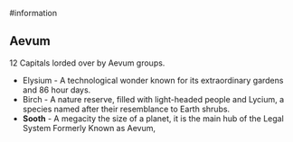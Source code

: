 #information 
## Aevum
12 Capitals lorded over by Aevum groups.
- Elysium - A technological wonder known for its extraordinary gardens and 86 hour days. 
- Birch -  A nature reserve, filled with light-headed people and Lycium, a species named after their resemblance to Earth shrubs.
- **Sooth** - A megacity the size of a planet, it is the main hub of the Legal System Formerly Known as Aevum, 